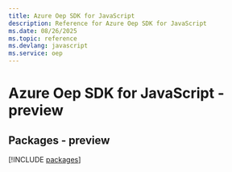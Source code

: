 ```yaml
---
title: Azure Oep SDK for JavaScript
description: Reference for Azure Oep SDK for JavaScript
ms.date: 08/26/2025
ms.topic: reference
ms.devlang: javascript
ms.service: oep
---
```

# Azure Oep SDK for JavaScript - preview
## Packages - preview
[!INCLUDE [packages](oep-index.md)]